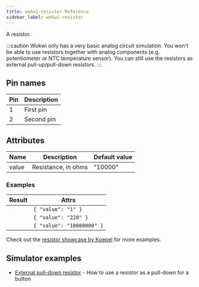 ```yaml
---
title: wokwi-resistor Reference
sidebar_label: wokwi-resistor
---
```


A resistor.

<wokwi-resistor value="470"></wokwi-resistor>

:::caution
Wokwi only has a very basic analog circuit simulation. You won't be able to use resistors together with
analog components (e.g. potentiometer or NTC temperature sensor). You can still use the resistors as external
pull-up/pull-down resistors.
:::

## Pin names

| Pin | Description |
| --- | ----------- |
| 1   | First pin   |
| 2   | Second pin  |

## Attributes

| Name  | Description         | Default value |
| ----- | ------------------- | ------------- |
| value | Resistance, in ohms | "10000"        |

### Examples

| Result                              | Attrs                     |
| ----------------------------------- | ------------------------- |
| <wokwi-resistor value="1" />        | `{ "value": "1" }`        |
| <wokwi-resistor value="220" />      | `{ "value": "220" }`      |
| <wokwi-resistor value="10000000" /> | `{ "value": "10000000" }` |

Check out the [resistor showcase by Koepel](https://wokwi.com/projects/300936732038136328) for more examples.

## Simulator examples

- [External pull-down resistor](https://wokwi.com/projects/302214836102627848) - How to use a resistor as a pull-down for a button
